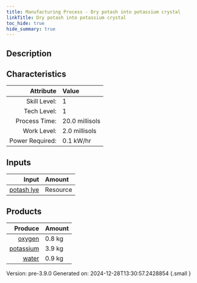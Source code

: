 ```yaml
---
title: Manufacturing Process - Dry potash into potassium crystal
linkTitle: Dry potash into potassium crystal
toc_hide: true
hide_summary: true
---
```


## Description
&#10;&#9;&#9;&#10;&#9;&#9;

## Characteristics

| Attribute      | Value |
|--------:|:------|
|Skill Level:|1|
|Tech Level:|1|
|Process Time:|20.0 millisols|
|Work Level:|2.0 millisols|
|Power Required:|0.1 kW/hr|

## Inputs

| Input      | Amount |
|--------:|:------|
|[potash lye](/docs/definitions/resource/potash-lye)|Resource|5.6 kg|

## Products


| Produce      | Amount |
|--------:|:------|
|[oxygen](/docs/definitions/resource/oxygen)|0.8 kg|
|[potassium](/docs/definitions/resource/potassium)|3.9 kg|
|[water](/docs/definitions/resource/water)|0.9 kg|


Version: pre-3.9.0 Generated on: 2024-12-28T13:30:57.2428854
{.small }

